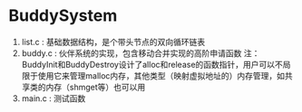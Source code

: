 # BuddySystem
1. list.c : 基础数据结构，是个带头节点的双向循环链表
2. buddy.c : 伙伴系统的实现，包含移动合并实现的高阶申请函数
注：BuddyInit和BuddyDestroy设计了alloc和release的函数指针，用户可以不局限于使用它来管理malloc内存，其他类型（映射虚拟地址的）内存管理，如共享类的内存（shmget等）也可以用
3. main.c : 测试函数
